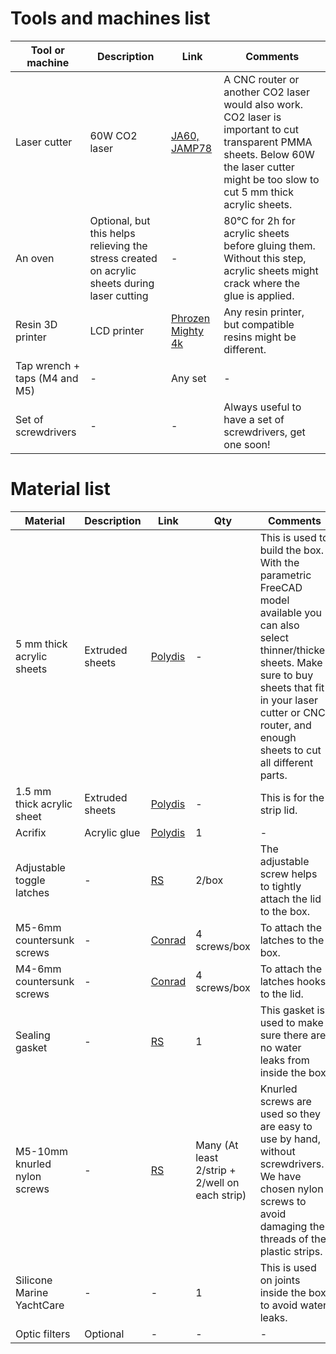 # Tools and machines list

| Tool or machine | Description | Link | Comments |
| --- | --- | --- | --- |
| Laser cutter | 60W CO2 laser | [JA60, JAMP78](https://www.a4.fr/decoupeuse-graveuse-laser-65w-ja60-formation-incluse-jamp.html) | A CNC router or another CO2 laser would also work. CO2 laser is important to cut transparent PMMA sheets. Below 60W the laser cutter might be too slow to cut 5 mm thick acrylic sheets. |
| An oven | Optional, but this helps relieving the stress created on acrylic sheets during laser cutting | - | 80°C for 2h for acrylic sheets before gluing them. Without this step, acrylic sheets might crack where the glue is applied. |
| Resin 3D printer | LCD printer | [Phrozen Mighty 4k](https://phrozen3d.com/products/sonic-mighty-4k?_pos=1&_psq=mighty+4k&_ss=e&_v=1.0) | Any resin printer, but compatible resins might be different. |
| Tap wrench + taps (M4 and M5) | - | Any set | - |
| Set of screwdrivers | - | - | Always useful to have a set of screwdrivers, get one soon! |

# Material list

| Material | Description | Link | Qty | Comments |
| --- | --- | --- | --- | --- |
| 5 mm thick acrylic sheets | Extruded sheets | [Polydis](https://www.polydis.fr/pmma-xt-incolore-c2x30046895) | - | This is used to build the box. With the parametric FreeCAD model available you can also select thinner/thicker sheets. Make sure to buy sheets that fit in your laser cutter or CNC router, and enough sheets to cut all different parts. |
| 1.5 mm thick acrylic sheet | Extruded sheets | [Polydis](https://www.polydis.fr/pmma-xt-incolore-c2x30046895) | - | This is for the strip lid. |
| Acrifix | Acrylic glue | [Polydis](https://www.polydis.fr/colle-acrifix-c2x30017800) | 1 | - |
| Adjustable toggle latches | - | [RS](https://fr.rs-online.com/web/p/serrures-de-porte/1831621) | 2/box | The adjustable screw helps to tightly attach the lid to the box. |
| M5-6mm countersunk screws | - | [Conrad](https://www.conrad.com/en/p/toolcraft-1069059-countersunk-screws-m5-6-mm-hex-socket-allen-stainless-steel-a2-100-pc-s-1069059.html?searchType=SearchRedirect) | 4 screws/box | To attach the latches to the box. |
| M4-6mm countersunk screws | - | [Conrad](https://www.conrad.com/en/p/toolcraft-1069045-countersunk-screws-m4-6-mm-hex-socket-allen-stainless-steel-a2-100-pc-s-1069045.html?searchType=SearchRedirect) | 4 screws/box | To attach the latches hooks to the lid. |
| Sealing gasket | - | [RS](https://fr.rs-online.com/web/p/joints-de-porte/4442571) | 1 | This gasket is used to make sure there are no water leaks from inside the box. |
| M5-10mm knurled nylon screws | - | [RS](https://fr.rs-online.com/web/p/vis-moletees/2326960) | Many (At least 2/strip + 2/well on each strip) | Knurled screws are used so they are easy to use by hand, without screwdrivers. We have chosen nylon screws to avoid damaging the threads of the plastic strips. |
| Silicone Marine YachtCare | - | - | 1 | This is used on joints inside the box, to avoid water leaks. |
| Optic filters | Optional | - | - | - |
